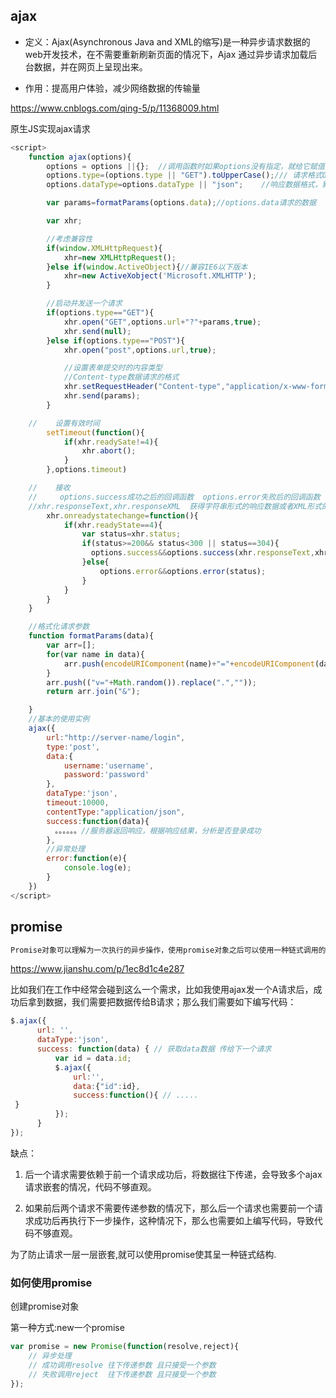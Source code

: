 ## **ajax**

- 定义：Ajax(Asynchronous Java and XML的缩写)是一种异步请求数据的web开发技术，在不需要重新刷新页面的情况下，Ajax 通过异步请求加载后台数据，并在网页上呈现出来。

- 作用：提高用户体验，减少网络数据的传输量

https://www.cnblogs.com/qing-5/p/11368009.html

原生JS实现ajax请求

```js
<script>
    function ajax(options){
        options = options ||{};  //调用函数时如果options没有指定，就给它赋值{},一个空的Object
        options.type=(options.type || "GET").toUpperCase();/// 请求格式GET、POST，默认为GET
        options.dataType=options.dataType || "json";    //响应数据格式，默认json

        var params=formatParams(options.data);//options.data请求的数据

        var xhr;

        //考虑兼容性
        if(window.XMLHttpRequest){
            xhr=new XMLHttpRequest();
        }else if(window.ActiveObject){//兼容IE6以下版本
            xhr=new ActiveXobject('Microsoft.XMLHTTP');
        }

        //启动并发送一个请求
        if(options.type=="GET"){
            xhr.open("GET",options.url+"?"+params,true);
            xhr.send(null);
        }else if(options.type=="POST"){
            xhr.open("post",options.url,true);

            //设置表单提交时的内容类型
            //Content-type数据请求的格式
            xhr.setRequestHeader("Content-type","application/x-www-form-urlencoded");
            xhr.send(params);
        }

    //    设置有效时间
        setTimeout(function(){
            if(xhr.readySate!=4){
                xhr.abort();
            }
        },options.timeout)

    //    接收
    //     options.success成功之后的回调函数  options.error失败后的回调函数
    //xhr.responseText,xhr.responseXML  获得字符串形式的响应数据或者XML形式的响应数据
        xhr.onreadystatechange=function(){
            if(xhr.readyState==4){
                var status=xhr.status;
                if(status>=200&& status<300 || status==304){
                  options.success&&options.success(xhr.responseText,xhr.responseXML);
                }else{
                    options.error&&options.error(status);
                }
            }
        }
    }

    //格式化请求参数
    function formatParams(data){
        var arr=[];
        for(var name in data){
            arr.push(encodeURIComponent(name)+"="+encodeURIComponent(data[name]));
        }
        arr.push(("v="+Math.random()).replace(".",""));
        return arr.join("&");

    }
    //基本的使用实例
    ajax({
        url:"http://server-name/login",
        type:'post',
        data:{
            username:'username',
            password:'password'
        },
        dataType:'json',
        timeout:10000,
        contentType:"application/json",
        success:function(data){
　　　　　　。。。。。。//服务器返回响应，根据响应结果，分析是否登录成功
        },
        //异常处理
        error:function(e){
            console.log(e);
        }
    })
</script>
```



## **promise**

```jsx
Promise对象可以理解为一次执行的异步操作，使用promise对象之后可以使用一种链式调用的方式来组织代码；让代码更加的直观。
```



https://www.jianshu.com/p/1ec8d1c4e287



比如我们在工作中经常会碰到这么一个需求，比如我使用ajax发一个A请求后，成功后拿到数据，我们需要把数据传给B请求；那么我们需要如下编写代码：

```js
$.ajax({
      url: '',
      dataType:'json',
      success: function(data) { // 获取data数据 传给下一个请求
          var id = data.id;
          $.ajax({
              url:'',
              data:{"id":id},
              success:function(){ // .....
 }
          });
      }
});
```

缺点：

1. 后一个请求需要依赖于前一个请求成功后，将数据往下传递，会导致多个ajax请求嵌套的情况，代码不够直观。

 2. 如果前后两个请求不需要传递参数的情况下，那么后一个请求也需要前一个请求成功后再执行下一步操作，这种情况下，那么也需要如上编写代码，导致代码不够直观。



为了防止请求一层一层嵌套,就可以使用promise使其呈一种链式结构.



### 如何使用promise



创建promise对象

第一种方式:new一个promise

```jsx
var promise = new Promise(function(resolve,reject){
    // 异步处理
    // 成功调用resolve 往下传递参数 且只接受一个参数
    // 失败调用reject  往下传递参数 且只接受一个参数
});
```



